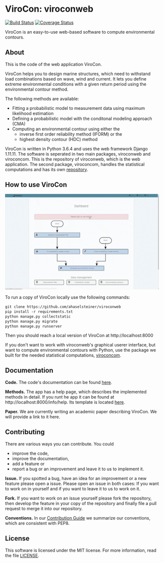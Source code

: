 # ViroCon: viroconweb

[![Build Status](https://travis-ci.org/ahaselsteiner/viroconweb.svg?branch=master)](https://travis-ci.org/ahaselsteiner/viroconweb)
[![Coverage Status](https://coveralls.io/repos/github/ahaselsteiner/viroconweb/badge.svg?branch=master&service=github)](https://coveralls.io/github/ahaselsteiner/viroconweb?branch=master)

ViroCon is an easy-to-use web-based software to compute environmental contours.

## About

This is the code of the web application ViroCon.

ViroCon helps you to design marine structures, which need to withstand load
combinations based on wave, wind and current. It lets you define extreme
environmental conditions with a given return period using the environmental
contour method.

The following methods are available:
* Fitting a probabilistic model to measurement data using maximum likelihood
estimation
* Defining a probabilistic model with the conditonal modeling approach (CMA)
* Computing an environmental contour using either the
  * inverse first order reliability method (IFORM) or the
  * highest density contour (HDC) method

ViroCon is written in Python 3.6.4 and uses the web framework Django 1.11.11.
 The software is seperated in two main packages, viroconweb and viroconcom.
 This is the repository of viroconweb, which is the web application.
 The second package, viroconcom, handles the statistical computations and
 has its own [repository](https://github.com/ahaselsteiner/viroconcom).

## How to use ViroCon

![Usage of viroconweb](static/images/calculating_a_contour_with_viroconweb.gif)

To run a copy of ViroCon locally use the following commands:
```
git clone https://github.com/ahaselsteiner/viroconweb
pip install -r requirements.txt
python manage.py collectstatic
python manage.py migrate
python manage.py runserver
```
Then you should reach a local version of ViroCon at http://localhost:8000


If you don't want to work with viroconweb's graphical userer interface, but
want to compute environmental contours with Python, use the package we
built for the needed statistical computations,
[viroconcom](https://github.com/ahaselsteiner/viroconcom).

## Documentation
**Code.** The code's documentation can be found
[here](https://ahaselsteiner.github.io/viroconweb/).

**Methods.** The app has a help page, which describes the implemented methods in
detail. If you runt he app it can be found at http://localhost:8000/info/help.
Its template is located
[here](https://github.com/ahaselsteiner/viroconweb/blob/master/info/templates/info/help.html).

**Paper.** We are currently writing an academic paper describing ViroCon. We will
provide a link to it here.

## Contributing
There are various ways you can contribute. You could
 * improve the code,
 * improve the documentation,
 * add a feature or
 * report a bug or an improvement and leave it to us to implement it.

**Issue.** If you spotted a bug, have an idea for an improvement or a new
 feature please open a issue. Please open an issue in both cases: If you want to
 work on in yourself and if you want to leave it to us to work on it.

**Fork.** If you want to work on an issue yourself please fork the repository,
then develop the feature in your copy of the repository and finally
file a pull request to merge it into our repository.

**Conventions.** In our [Contribution Guide](https://ahaselsteiner.github.io/viroconweb/styleguide.html)
we summarize our conventions, which are consistent with PEP8.

## License
This software is licensed under the MIT license. For more information, read the
file [LICENSE](https://github.com/ahaselsteiner/viroconweb/blob/master/LICENSE).